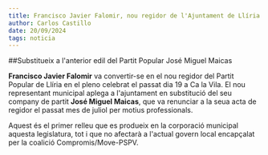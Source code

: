 ```yaml
---
title: Francisco Javier Falomir, nou regidor de l'Ajuntament de Llíria
author: Carlos Castillo
date: 20/09/2024
tags: noticia
---
```


##Substitueix a l'anterior edil del Partit Popular José Miguel Maicas


**Francisco Javier Falomir** va convertir-se en el nou regidor del Partit Popular de Llíria en el pleno celebrat el passat dia 19 a Ca la Vila. El nou representant municipal aplega a l'ajuntament en substitució del seu company de partit **José Miguel Maicas**, que va renunciar a la seua acta de regidor el passat mes de juliol per motius professionals.

Aquest és el primer relleu que es produeix en la corporació municipal aquesta legislatura, tot i que no afectarà a l'actual govern local encapçalat per la coalició Compromis/Move-PSPV.